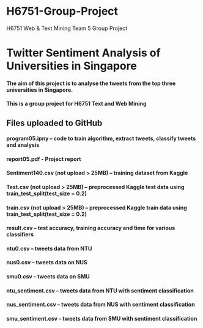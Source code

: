 # H6751-Group-Project
H6751 Web &amp; Text Mining Team 5 Group Project
# Twitter Sentiment Analysis of Universities in Singapore
#### The aim of this project is to analyse the tweets from the top three universities in Singapore.
#### This is a group project for H6751 Text and Web Mining 
## Files uploaded to GitHub
#### program05.ipny – code to train algorithm, extract tweets, classify tweets and analysis
#### report05.pdf - Project report
#### Sentiment140.csv (not upload > 25MB) – training dataset from Kaggle
#### Test.csv (not upload > 25MB) – preprocessed Kaggle test data using train_test_split(test_size = 0.2)
#### train.csv (not upload > 25MB) – preprocessed Kaggle train data using train_test_split(test_size = 0.2)
#### result.csv – test accuracy, training accuracy and time for various classifiers
#### ntu0.csv – tweets data from NTU
#### nus0.csv – tweets data on NUS
#### smu0.csv – tweets data on SMU
#### ntu_sentiment.csv – tweets data from NTU with sentiment classification
#### nus_sentiment.csv – tweets data from NUS with sentiment classification
#### smu_sentiment.csv – tweets data from SMU with sentiment classification
